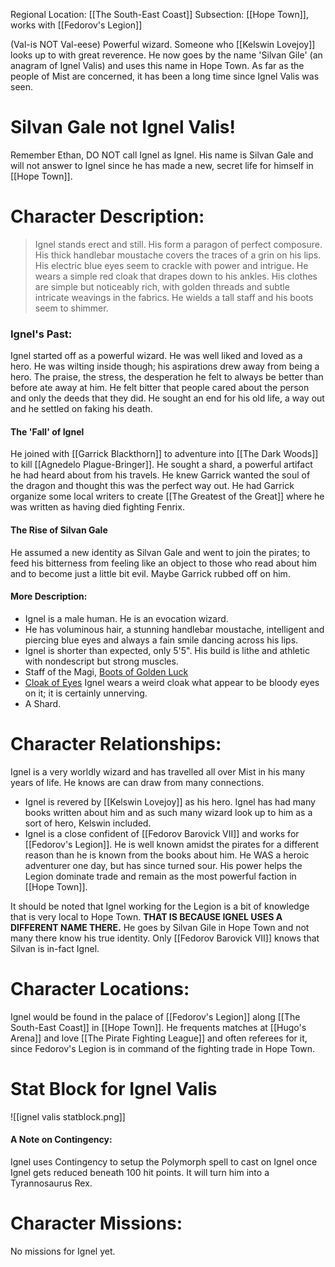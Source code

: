 Regional Location: [[The South-East Coast]]
Subsection: [[Hope Town]], works with [[Fedorov's Legion]]

(Val-is NOT Val-eese)
Powerful wizard. Someone who [[Kelswin Lovejoy]] looks up to with great reverence.
He now goes by the name 'Silvan Gile' (an anagram of Ignel Valis) and uses this name in Hope Town. As far as the people of Mist are concerned, it has been a long time since Ignel Valis was seen. 
# Silvan Gale not Ignel Valis!
Remember Ethan, DO NOT call Ignel as Ignel. His name is Silvan Gale and will not answer to Ignel since he has made a new, secret life for himself in [[Hope Town]].
# Character Description:
>Ignel stands erect and still. His form a paragon of perfect composure. His thick handlebar moustache covers the traces of a grin on his lips. His electric blue eyes seem to crackle with power and intrigue. He wears a simple red cloak that drapes down to his ankles. His clothes are simple but noticeably rich, with golden threads and subtle intricate weavings in the fabrics. He wields a tall staff and his boots seem to shimmer.
### Ignel's Past:
Ignel started off as a powerful wizard. He was well liked and loved as a hero. He was wilting inside though; his aspirations drew away from being a hero. The praise, the stress, the desperation he felt to always be better than before ate away at him. He felt bitter that people cared about the person and only the deeds that they did. He sought an end for his old life, a way out and he settled on faking his death. 
#### The 'Fall' of Ignel
He joined with [[Garrick Blackthorn]] to adventure into [[The Dark Woods]] to kill [[Agnedelo Plague-Bringer]]. He sought a shard, a powerful artifact he had heard about from his travels. He knew Garrick wanted the soul of the dragon and thought this was the perfect way out. He had Garrick organize some local writers to create [[The Greatest of the Great]] where he was written as having died fighting Fenrix. 
#### The Rise of Silvan Gale
He assumed a new identity as Silvan Gale and went to join the pirates; to feed his bitterness from feeling like an object to those who read about him and to become just a little bit evil. Maybe Garrick rubbed off on him. 
#### More Description:
-  Ignel is a male human. He is an evocation wizard.
-  He has voluminous hair, a stunning handlebar moustache, intelligent and piercing blue eyes and always a fain smile dancing across his lips.
-  Ignel is shorter than expected, only 5'5". His build is lithe and athletic with nondescript but strong muscles.
-  Staff of the Magi, [Boots of Golden Luck](https://www.5esrd.com/database/magicitem/boots-of-golden-luck/)
-  [Cloak of Eyes](https://www.5esrd.com/database/magicitem/cloak-of-eyes/) Ignel wears a weird cloak what appear to be bloody eyes on it; it is certainly unnerving. 
- A Shard.
# Character Relationships: 
Ignel is a very worldly wizard and has travelled all over Mist in his many years of life. He knows are can draw from many connections.
- Ignel is revered by [[Kelswin Lovejoy]] as his hero. Ignel has had many books written about him and as such many wizard look up to him as a sort of hero, Kelswin included.
- Ignel is a close confident of [[Fedorov Barovick VII]] and works for [[Fedorov's Legion]]. He is well known amidst the pirates for a different reason than he is known from the books about him. He WAS a heroic adventurer one day, but has since turned sour. His power helps the Legion dominate trade and remain as the most powerful faction in [[Hope Town]].

It should be noted that Ignel working for the Legion is a bit of knowledge that is very local to Hope Town. **THAT IS BECAUSE IGNEL USES A DIFFERENT NAME THERE.** He goes by Silvan Gile in Hope Town and not many there know his true identity. Only [[Fedorov Barovick VII]] knows that Silvan is in-fact Ignel. 
# Character Locations:
Ignel would be found in the palace of [[Fedorov's Legion]] along [[The South-East Coast]] in [[Hope Town]]. He frequents matches at [[Hugo's Arena]] and love [[The Pirate Fighting League]] and often referees for it, since Fedorov's Legion is in command of the fighting trade in Hope Town. 
# Stat Block for Ignel Valis
![[ignel valis statblock.png]]
#### A Note on Contingency:
Ignel uses Contingency to setup the Polymorph spell to cast on Ignel once Ignel gets reduced beneath 100 hit points. It will turn him into a Tyrannosaurus Rex. 
# Character Missions:
No missions for Ignel yet. 